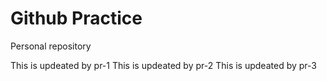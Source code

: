 # Github Practice

Personal repository

This is updeated by pr-1
This is updeated by pr-2
This is updeated by pr-3

